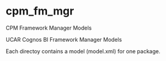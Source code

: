 # cpm_fm_mgr
CPM Framework Manager Models

UCAR Cognos BI Framework Manager Models 

Each directoy contains a model (model.xml) for one package.
